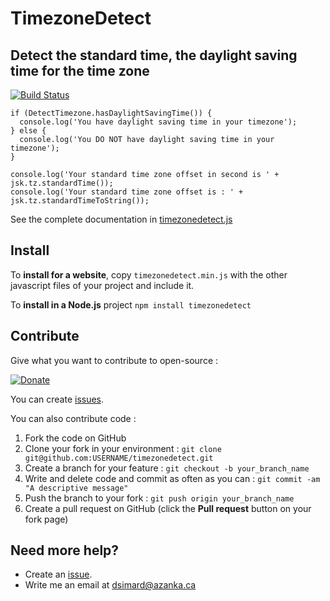 # TimezoneDetect

## Detect the standard time, the daylight saving time for the time zone

[![Build Status](https://secure.travis-ci.org/dsimard/jskata.png?branch=2012-12-02_Node)](https://travis-ci.org/dsimard/jskata)

    if (DetectTimezone.hasDaylightSavingTime()) {
      console.log('You have daylight saving time in your timezone');
    } else {
      console.log('You DO NOT have daylight saving time in your timezone');
    }

    console.log('Your standard time zone offset in second is ' + jsk.tz.standardTime());
    console.log('Your standard time zone offset is : ' + jsk.tz.standardTimeToString());
    
See the complete documentation in [timezonedetect.js](timezonedetect.js.html)

## Install

To __install for a website__, copy `timezonedetect.min.js` with the other javascript files of your project and include it.


To __install in a Node.js__ project `npm install timezonedetect`

## Contribute

Give what you want to contribute to open-source : 

[![Donate](https://www.paypalobjects.com/en_US/i/btn/btn_paynowCC_LG.gif)](https://www.paypal.com/cgi-bin/webscr?cmd=_s-xclick&hosted_button_id=5Q2QAJSHP8Y8Y)

You can create [issues](https://github.com/dsimard/timezonedetect/issues).

You can also contribute code :

1. Fork the code on GitHub
2. Clone your fork in your environment : `git clone git@github.com:USERNAME/timezonedetect.git`
3. Create a branch for your feature : `git checkout -b your_branch_name`
4. Write and delete code and commit as often as you can : `git commit -am "A descriptive message"`
5. Push the branch to your fork : `git push origin your_branch_name`
6. Create a pull request on GitHub (click the __Pull request__ button on your fork page)

## Need more help?

- Create an [issue](https://github.com/dsimard/timezonedetect/issues).
- Write me an email at <dsimard@azanka.ca>
